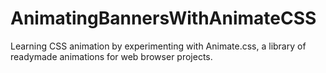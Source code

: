 # AnimatingBannersWithAnimateCSS
Learning CSS animation by experimenting with Animate.css, a library of readymade animations for web browser projects. 
